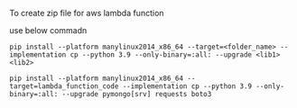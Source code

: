 To create zip file for aws lambda function 

use below commadn

```commandline
pip install --platform manylinux2014_x86_64 --target=<folder_name> --implementation cp --python 3.9 --only-binary=:all: --upgrade <lib1> <lib2>
```

```
pip install --platform manylinux2014_x86_64 --target=lambda_function_code --implementation cp --python 3.9 --only-binary=:all: --upgrade pymongo[srv] requests boto3
```